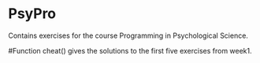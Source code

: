 # PsyPro
Contains exercises for the course Programming in Psychological Science.

#Function cheat() gives the solutions to the first five exercises from week1. 

